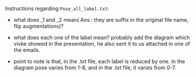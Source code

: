 Instructions regarding `Pose_all_label.txt`:

* what does _1 and _2 mean( Ans : they are suffix in the original file name, flip augmentations)?

* what does each one of the label mean? probably add the diagram which vivke showed in the presentation, he also sent it to us attached in one of the emails.

* point to note is that, in the .txt file, each label is reduced by one. In the diagram pose varies from 1-8, and in the .txt file, it varies from 0-7. 

